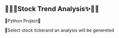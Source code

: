 ## 🐱‍🏍✨Stock Trend Analysis✨🐱‍🏍

🐍Python Project🐍

📌Select stock tickerand an analysis will be genereted
